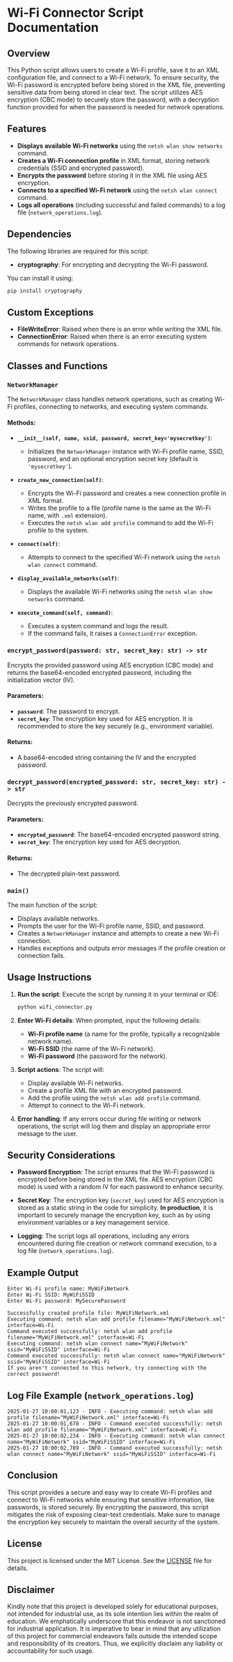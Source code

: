 # **Wi-Fi Connector Script Documentation**

## **Overview**
This Python script allows users to create a Wi-Fi profile, save it to an XML configuration file, and connect to a Wi-Fi network. To ensure security, the Wi-Fi password is encrypted before being stored in the XML file, preventing sensitive data from being stored in clear text. The script utilizes AES encryption (CBC mode) to securely store the password, with a decryption function provided for when the password is needed for network operations.

## **Features**
- **Displays available Wi-Fi networks** using the `netsh wlan show networks` command.
- **Creates a Wi-Fi connection profile** in XML format, storing network credentials (SSID and encrypted password).
- **Encrypts the password** before storing it in the XML file using AES encryption.
- **Connects to a specified Wi-Fi network** using the `netsh wlan connect` command.
- **Logs all operations** (including successful and failed commands) to a log file (`network_operations.log`).

## **Dependencies**
The following libraries are required for this script:
- **cryptography**: For encrypting and decrypting the Wi-Fi password.
  
You can install it using:
```bash
pip install cryptography
```

## **Custom Exceptions**
- **FileWriteError**: Raised when there is an error while writing the XML file.
- **ConnectionError**: Raised when there is an error executing system commands for network operations.

## **Classes and Functions**

### `NetworkManager`
The `NetworkManager` class handles network operations, such as creating Wi-Fi profiles, connecting to networks, and executing system commands.

#### **Methods**:
- **`__init__(self, name, ssid, password, secret_key='mysecretkey')`**:
    - Initializes the `NetworkManager` instance with Wi-Fi profile name, SSID, password, and an optional encryption secret key (default is `'mysecretkey'`).
  
- **`create_new_connection(self)`**:
    - Encrypts the Wi-Fi password and creates a new connection profile in XML format.
    - Writes the profile to a file (profile name is the same as the Wi-Fi name, with `.xml` extension).
    - Executes the `netsh wlan add profile` command to add the Wi-Fi profile to the system.

- **`connect(self)`**:
    - Attempts to connect to the specified Wi-Fi network using the `netsh wlan connect` command.

- **`display_available_networks(self)`**:
    - Displays the available Wi-Fi networks using the `netsh wlan show networks` command.

- **`execute_command(self, command)`**:
    - Executes a system command and logs the result.
    - If the command fails, it raises a `ConnectionError` exception.

### `encrypt_password(password: str, secret_key: str) -> str`
Encrypts the provided password using AES encryption (CBC mode) and returns the base64-encoded encrypted password, including the initialization vector (IV).

#### **Parameters**:
- **`password`**: The password to encrypt.
- **`secret_key`**: The encryption key used for AES encryption. It is recommended to store the key securely (e.g., environment variable).

#### **Returns**:
- A base64-encoded string containing the IV and the encrypted password.

### `decrypt_password(encrypted_password: str, secret_key: str) -> str`
Decrypts the previously encrypted password.

#### **Parameters**:
- **`encrypted_password`**: The base64-encoded encrypted password string.
- **`secret_key`**: The encryption key used for AES decryption.

#### **Returns**:
- The decrypted plain-text password.

### `main()`
The main function of the script:
- Displays available networks.
- Prompts the user for the Wi-Fi profile name, SSID, and password.
- Creates a `NetworkManager` instance and attempts to create a new Wi-Fi connection.
- Handles exceptions and outputs error messages if the profile creation or connection fails.

## **Usage Instructions**
1. **Run the script**: 
   Execute the script by running it in your terminal or IDE:
   ```bash
   python wifi_connector.py
   ```

2. **Enter Wi-Fi details**: 
   When prompted, input the following details:
   - **Wi-Fi profile name** (a name for the profile, typically a recognizable network name).
   - **Wi-Fi SSID** (the name of the Wi-Fi network).
   - **Wi-Fi password** (the password for the network).

3. **Script actions**: 
   The script will:
   - Display available Wi-Fi networks.
   - Create a profile XML file with an encrypted password.
   - Add the profile using the `netsh wlan add profile` command.
   - Attempt to connect to the Wi-Fi network.

4. **Error handling**: 
   If any errors occur during file writing or network operations, the script will log them and display an appropriate error message to the user.

## **Security Considerations**
- **Password Encryption**: 
   The script ensures that the Wi-Fi password is encrypted before being stored in the XML file. AES encryption (CBC mode) is used with a random IV for each password to enhance security.
   
- **Secret Key**: 
   The encryption key (`secret_key`) used for AES encryption is stored as a static string in the code for simplicity. **In production**, it is important to securely manage the encryption key, such as by using environment variables or a key management service.

- **Logging**: 
   The script logs all operations, including any errors encountered during file creation or network command execution, to a log file (`network_operations.log`).

## **Example Output**
```plaintext
Enter Wi-Fi profile name: MyWiFiNetwork
Enter Wi-Fi SSID: MyWiFiSSID
Enter Wi-Fi password: MySecurePassword

Successfully created profile file: MyWiFiNetwork.xml
Executing command: netsh wlan add profile filename="MyWiFiNetwork.xml" interface=Wi-Fi
Command executed successfully: netsh wlan add profile filename="MyWiFiNetwork.xml" interface=Wi-Fi
Executing command: netsh wlan connect name="MyWiFiNetwork" ssid="MyWiFiSSID" interface=Wi-Fi
Command executed successfully: netsh wlan connect name="MyWiFiNetwork" ssid="MyWiFiSSID" interface=Wi-Fi
If you aren't connected to this network, try connecting with the correct password!
```

## **Log File Example (`network_operations.log`)**
```plaintext
2025-01-27 10:00:01,123 - INFO - Executing command: netsh wlan add profile filename="MyWiFiNetwork.xml" interface=Wi-Fi
2025-01-27 10:00:01,678 - INFO - Command executed successfully: netsh wlan add profile filename="MyWiFiNetwork.xml" interface=Wi-Fi
2025-01-27 10:00:02,234 - INFO - Executing command: netsh wlan connect name="MyWiFiNetwork" ssid="MyWiFiSSID" interface=Wi-Fi
2025-01-27 10:00:02,789 - INFO - Command executed successfully: netsh wlan connect name="MyWiFiNetwork" ssid="MyWiFiSSID" interface=Wi-Fi
```

## **Conclusion**
This script provides a secure and easy way to create Wi-Fi profiles and connect to Wi-Fi networks while ensuring that sensitive information, like passwords, is stored securely. By encrypting the password, this script mitigates the risk of exposing clear-text credentials. Make sure to manage the encryption key securely to maintain the overall security of the system.

## **License**

This project is licensed under the MIT License. See the [LICENSE](LICENSE) file for details.

## **Disclaimer**

Kindly note that this project is developed solely for educational purposes, not intended for industrial use, as its sole intention lies within the realm of education. We emphatically underscore that this endeavor is not sanctioned for industrial application. It is imperative to bear in mind that any utilization of this project for commercial endeavors falls outside the intended scope and responsibility of its creators. Thus, we explicitly disclaim any liability or accountability for such usage.
